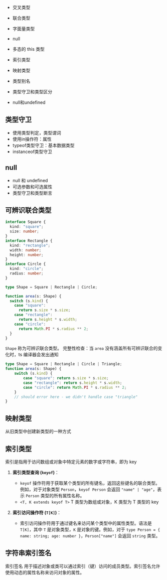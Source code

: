* 交叉类型
* 联合类型
* 字面量类型
* null
* 多态的 this 类型
* 索引类型
* 映射类型

* 类型别名
* 类型守卫和类型区分
* null和undefined

## 类型守卫
* 使用类型判定，类型谓词
* 使用in操作符：属性
* typeof类型守卫：基本数据类型
* instanceof类型守卫

## null

* null 和 undefined
* 可选参数和可选属性
* 类型守卫和类型断言


## 可辨识联合类型
``` ts
interface Square {
  kind: "square";
  size: number;
}
interface Rectangle {
  kind: "rectangle";
  width: number;
  height: number;
}
interface Circle {
  kind: "circle";
  radius: number;
}

type Shape = Square | Rectangle | Circle;

function area(s: Shape) {
  switch (s.kind) {
    case "square":
      return s.size * s.size;
    case "rectangle":
      return s.height * s.width;
    case "circle":
      return Math.PI * s.radius ** 2;
  }
}
```

`Shape` 称为可辨识联合类型。
完整性检查：当 `area` 没有涵盖所有可辨识联合的变化时，ts 编译器会发出通知

``` ts
type Shape = Square | Rectangle | Circle | Triangle;
function area(s: Shape) {
    switch (s.kind) {
        case "square": return s.size * s.size;
        case "rectangle": return s.height * s.width;
        case "circle": return Math.PI * s.radius ** 2;
    }
    // should error here - we didn't handle case "triangle"
}
``` 


## 映射类型
从旧类型中创建新类型的一种方式


## 索引类型
索引是指用于访问数组或对象中特定元素的数字或字符串，即为 key

1. **索引类型查询 (`keyof`)**：
    - `keyof` 操作符用于获取某个类型的所有键名，返回这些键名的联合类型。例如，对于对象类型 `Person`，`keyof Person` 会返回 `"name" | "age"`，表示 `Person` 类型的所有属性名称。
    - `<T, K extends keyof T>` T 类型为数组或对象，K 类型为 T 类型的 key 

2. **索引访问操作符 (`T[K]`)**：
    - 索引访问操作符用于通过键名来访问某个类型中的属性类型。语法是 `T[K]`，其中 `T` 是对象类型，`K` 是对象的键。例如，对于 `type Person = { name: string; age: number }`，`Person["name"]` 会返回 `string` 类型。

## 字符串索引签名
索引签名
用于描述对象或类可以通过索引（键）访问的成员类型。索引签名允许使用动态的属性名称来访问对象的属性。


